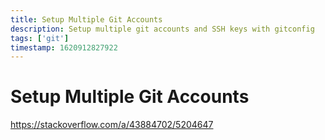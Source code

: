 ```yaml
---
title: Setup Multiple Git Accounts
description: Setup multiple git accounts and SSH keys with gitconfig
tags: ['git']
timestamp: 1620912827922
---
```


# Setup Multiple Git Accounts
<https://stackoverflow.com/a/43884702/5204647>


<PostDate />
<PageTags />
